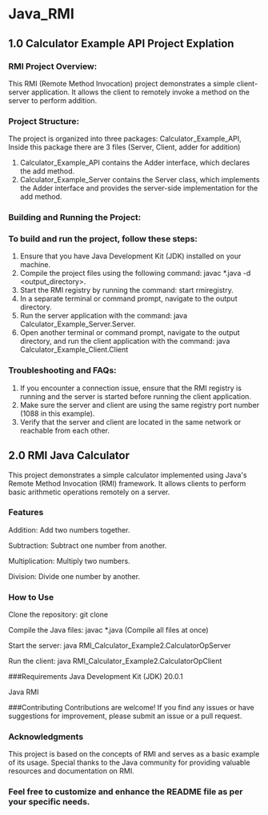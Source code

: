 # Java_RMI

## 1.0 Calculator Example API Project Explation 
### RMI Project Overview:
This RMI (Remote Method Invocation) project demonstrates a simple client-server application. It allows the client to remotely invoke a method on the server to perform addition.

### Project Structure:
The project is organized into three packages: Calculator_Example_API, Inside this package there are 3 files (Server, Client, adder for addition)

1. Calculator_Example_API contains the Adder interface, which declares the add method.
2. Calculator_Example_Server contains the Server class, which implements the Adder interface and provides the server-side implementation for the add method.

### Building and Running the Project:
### To build and run the project, follow these steps:

1. Ensure that you have Java Development Kit (JDK) installed on your machine.
2. Compile the project files using the following command: javac *.java -d <output_directory>.
3. Start the RMI registry by running the command: start rmiregistry.
4. In a separate terminal or command prompt, navigate to the output directory.
5. Run the server application with the command: java Calculator_Example_Server.Server.
6. Open another terminal or command prompt, navigate to the output directory, and run the client application with the command: java Calculator_Example_Client.Client

### Troubleshooting and FAQs:
1. If you encounter a connection issue, ensure that the RMI registry is running and the server is started before running the client application.
2. Make sure the server and client are using the same registry port number (1088 in this example).
3. Verify that the server and client are located in the same network or reachable from each other.


## 2.0 RMI Java Calculator
This project demonstrates a simple calculator implemented using Java's Remote Method Invocation (RMI) framework. It allows clients to perform basic arithmetic operations remotely on a server.

### Features
Addition: Add two numbers together.

Subtraction: Subtract one number from another.

Multiplication: Multiply two numbers.

Division: Divide one number by another.

### How to Use
Clone the repository: git clone <repository-url>
  
Compile the Java files: javac *.java (Compile all files at once)
  
Start the server: java RMI_Calculator_Example2.CalculatorOpServer
  
Run the client: java RMI_Calculator_Example2.CalculatorOpClient
  
###Requirements
Java Development Kit (JDK) 20.0.1
  
Java RMI
  
###Contributing
Contributions are welcome! If you find any issues or have suggestions for improvement, please submit an issue or a pull request.

### Acknowledgments
This project is based on the concepts of RMI and serves as a basic example of its usage. Special thanks to the Java community for providing valuable resources and documentation on RMI.

### Feel free to customize and enhance the README file as per your specific needs.
